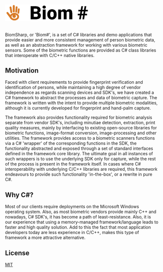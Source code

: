 ![Logo](https://github.com/BiomSharp/BiomSharp/blob/master/.branding/logo/github_logo.png)
######
BiomSharp, or 'Biom#', is a set of C# libraries and demo applications that provide easier and more consistent management of person biometric data, as well as an abstraction framework for working with various biometric sensors. Some of the biometric functions are provided as C# class libraries that interoperate with C/C++ native libraries.

## Motivation

Faced with client requirements to provide fingerprint verification and identification of persons, while maintaining a high degree of vendor independence as regards scanning devices and SDK's, we have created a C# framework to abstract the processes and data of biometric capture. The framework is written with the intent to provide multiple biometric modalities, although it is currently developed for fingerprint and hand-palm capture.

The framework also provides functionality required for biometric analysis separate from vendor SDK's, including minutiae detection, extraction, print quality measures, mainly by interfacing to existing open-source libraries for biometric functions, image-format conversion, image-processing and other utilities. The framework provides access to a biometric scanners functions via a C# 'wrapper' of the corresponding functions in the SDK, the functionality abstracted and exposed through a set of standard interfaces defined in the framework core library. The ultimate goal in all instances of such wrappers is to use the underlying SDK only for capture, while the rest of the process is present in the framework itself. In cases where C# interoperability with underlying C/C++ libraries are required, this framework endeavours to provide such functionality 'in-the-box', or a rewrite in pure C#.

## Why C#?

Most of our clients require deployments on the Microsoft Windows operating system. Also, as most biometric vendors provide mainly C++ and nowadays, C# SDK's, it has become a path of least-resistance. Also, it is our experience that using a memory-managed framework/language leads to faster and high quality solution. Add to this the fact that most application developers today are less experience in C/C++, makes this type of framework a more attractive alternative.

## License

[MIT](https://github.com/BiomSharp/BiomSharp/blob/master/LICENSE.txt)


